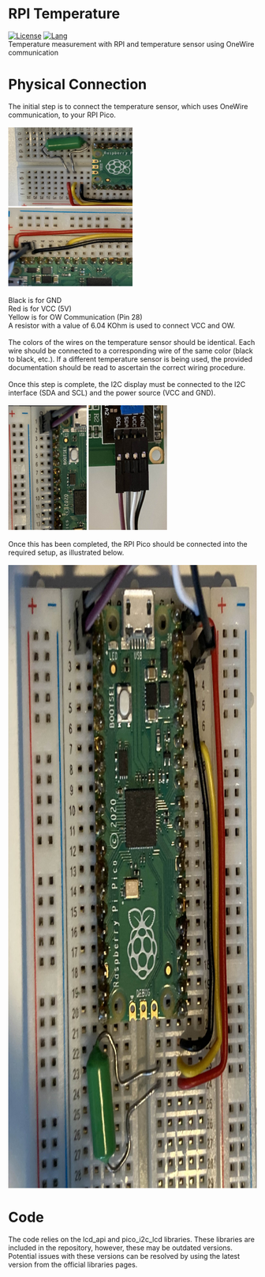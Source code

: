 # RPI Temperature
[![License](https://img.shields.io/github/license/Batacek/RPI_Temp)](LICENSE)
[![Lang](https://img.shields.io/badge/Language-MicroPython-green)](Lang)
<br>
Temperature measurement with RPI and temperature sensor using OneWire communication

# Physical Connection
The initial step is to connect the temperature sensor, which uses OneWire communication, to your RPI Pico.
<br>
<br>
<img src="temp.jpg" height=159 width=252> <img src="rpi_right.jpg" height=159 width=252>
<br>
<br>
Black is for GND<br>
Red is for VCC (5V)<br>
Yellow is for OW Communication (Pin 28)<br>
A resistor with a value of 6.04 KOhm is used to connect VCC and OW.<br>
<br>
The colors of the wires on the temperature sensor should be identical. Each wire should be connected to a corresponding wire of the same color (black to black, etc.). If a different temperature sensor is being used, the provided documentation should be read to ascertain the correct wiring procedure.
<br>
<br>
Once this step is complete, the I2C display must be connected to the I2C interface (SDA and SCL) and the power source (VCC and GND).<br><br>
<img src="rpi_left.jpg" width=159 height=252> <img src="I2C_LCD.jpg" width=159 height=252><br><br>
Once this has been completed, the RPI Pico should be connected into the required setup, as illustrated below.<br><br>
<img src="rpi.jpg" width=795 height=1260>
<br>
# Code
The code relies on the lcd_api and pico_i2c_lcd libraries. These libraries are included in the repository, however, these may be outdated versions. Potential issues with these versions can be resolved by using the latest version from the official libraries pages.
